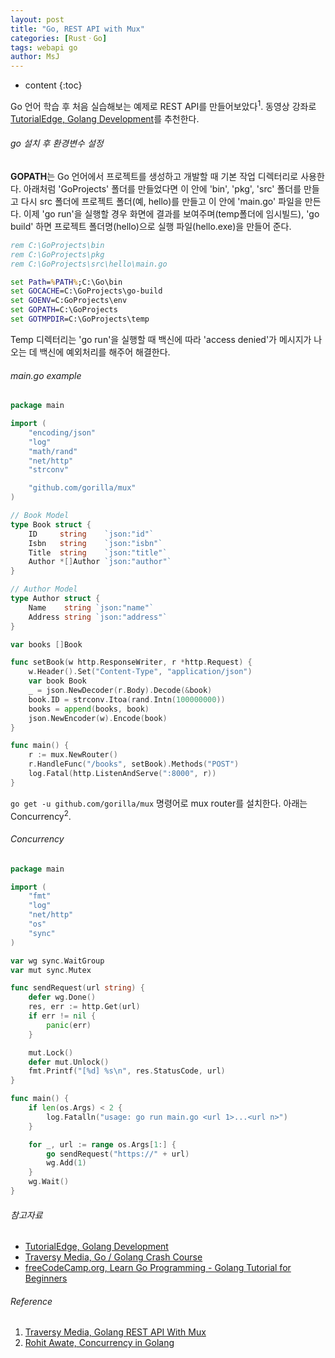 ```yaml
---
layout: post
title: "Go, REST API with Mux"
categories: [RustㆍGo]
tags: webapi go
author: MsJ
---
```


* content
{:toc}

Go 언어 학습 후 처음 실습해보는 예제로 REST API를 만들어보았다<sup>1</sup>. 동영상 강좌로 [TutorialEdge, Golang Development](https://www.youtube.com/watch?v=W5b64DXeP0o&list=PLzUGFf4GhXBL4GHXVcMMvzgtO8-WEJIoY)를 추천한다.

###### go 설치 후 환경변수 설정

**GOPATH**는 Go 언어에서 프로젝트를 생성하고 개발할 때 기본 작업 디렉터리로 사용한다. 아래처럼 'GoProjects' 폴더를 만들었다면 이 안에 'bin', 'pkg', 'src' 폴더를 만들고 다시 src 폴더에 프로젝트 폴더(예, hello)를 만들고 이 안에 'main.go' 파일을 만든다. 이제 'go run'을 실행할 경우 화면에 결과를 보여주며(temp폴더에 임시빌드),  'go build' 하면 프로젝트 폴더명(hello)으로 실행 파일(hello.exe)을 만들어 준다.

```bat
rem C:\GoProjects\bin
rem C:\GoProjects\pkg
rem C:\GoProjects\src\hello\main.go

set Path=%PATH%;C:\Go\bin
set GOCACHE=C:\GoProjects\go-build
set GOENV=C:GoProjects\env
set GOPATH=C:\GoProjects
set GOTMPDIR=C:\GoProjects\temp
```
Temp 디렉터리는  'go run'을 실행할 때 백신에 따라  'access denied'가 메시지가 나오는 데 백신에 예외처리를 해주어 해결한다. 





###### main.go example

```go
package main

import (
	"encoding/json"
	"log"
	"math/rand"
	"net/http"
	"strconv"

	"github.com/gorilla/mux"
)

// Book Model
type Book struct {
	ID     string    `json:"id"`
	Isbn   string    `json:"isbn"`
	Title  string    `json:"title"`
	Author *[]Author `json:"author"`
}

// Author Model
type Author struct {
	Name    string `json:"name"`
	Address string `json:"address"`
}

var books []Book

func setBook(w http.ResponseWriter, r *http.Request) {
	w.Header().Set("Content-Type", "application/json")
	var book Book
	_ = json.NewDecoder(r.Body).Decode(&book)
	book.ID = strconv.Itoa(rand.Intn(100000000))
	books = append(books, book)
	json.NewEncoder(w).Encode(book)
}

func main() {
	r := mux.NewRouter()
	r.HandleFunc("/books", setBook).Methods("POST")
	log.Fatal(http.ListenAndServe(":8000", r))
}
```

`go get -u github.com/gorilla/mux` 명령어로 mux router를 설치한다. 아래는 Concurrency<sup>2</sup>. 

###### Concurrency

```go
package main

import (
	"fmt"
	"log"
	"net/http"
	"os"
	"sync"
)

var wg sync.WaitGroup
var mut sync.Mutex

func sendRequest(url string) {
	defer wg.Done()
	res, err := http.Get(url)
	if err != nil {
		panic(err)
	}

	mut.Lock()
	defer mut.Unlock()
	fmt.Printf("[%d] %s\n", res.StatusCode, url)
}

func main() {
	if len(os.Args) < 2 {
		log.Fatalln("usage: go run main.go <url 1>...<url n>")
	}

	for _, url := range os.Args[1:] {
		go sendRequest("https://" + url)
		wg.Add(1)
	}
	wg.Wait()
}
```

###### 참고자료

* [TutorialEdge, Golang Development](https://www.youtube.com/watch?v=W5b64DXeP0o&list=PLzUGFf4GhXBL4GHXVcMMvzgtO8-WEJIoY)
* [Traversy Media, Go / Golang Crash Course](https://www.youtube.com/watch?v=SqrbIlUwR0U)
* [freeCodeCamp.org, Learn Go Programming - Golang Tutorial for Beginners](https://www.youtube.com/watch?v=YS4e4q9oBaU)

###### Reference

1. [Traversy Media, Golang REST API With Mux](https://www.youtube.com/watch?v=SonwZ6MF5BE)
2. [Rohit Awate, Concurrency in Golang](https://www.youtube.com/watch?v=3atNYmqXyV4)
